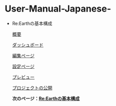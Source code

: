 # User-Manual-Japanese-
- Re:Earthの基本構成

  [概要](https://github.com/CS-eukarya/User-Manual-Japanese-/blob/ReEarth%E3%81%AE%E5%9F%BA%E6%9C%AC%E6%A7%8B%E6%88%90/%E6%A6%82%E8%A6%81.md)

  [ダッシュボード](https://github.com/CS-eukarya/User-Manual-Japanese-/blob/ReEarth%E3%81%AE%E5%9F%BA%E6%9C%AC%E6%A7%8B%E6%88%90/%E3%83%80%E3%83%83%E3%82%B7%E3%83%A5%E3%83%9C%E3%83%BC%E3%83%89.md)

  [編集ページ](https://github.com/CS-eukarya/User-Manual-Japanese-/blob/ReEarth%E3%81%AE%E5%9F%BA%E6%9C%AC%E6%A7%8B%E6%88%90/%E7%B7%A8%E9%9B%86%E3%83%9A%E3%83%BC%E3%82%B8.md)

  [設定ページ](https://github.com/CS-eukarya/User-Manual-Japanese-/blob/ReEarth%E3%81%AE%E5%9F%BA%E6%9C%AC%E6%A7%8B%E6%88%90/%E8%A8%AD%E5%AE%9A%E3%83%9A%E3%83%BC%E3%82%B8.md)

  [プレビュー](https://github.com/CS-eukarya/User-Manual-Japanese-/blob/ReEarth%E3%81%AE%E5%9F%BA%E6%9C%AC%E6%A7%8B%E6%88%90/%E3%83%97%E3%83%AC%E3%83%93%E3%83%A5%E3%83%BC.md)

  [プロジェクトの公開](https://github.com/CS-eukarya/User-Manual-Japanese-/blob/ReEarth%E3%81%AE%E5%9F%BA%E6%9C%AC%E6%A7%8B%E6%88%90/%E3%83%97%E3%83%AD%E3%82%B8%E3%82%A7%E3%82%AF%E3%83%88%E3%81%AE%E5%85%AC%E9%96%8B.md)

  **次のページ：[Re:Earthの基本構成](https://github.com/CS-eukarya/User-Manual-Japanese-/tree/ReEarth%E3%81%AE%E5%9F%BA%E6%9C%AC%E6%A7%8B%E6%88%90)**
